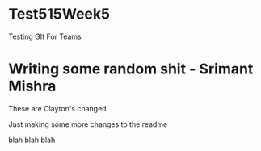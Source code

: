 # Test515Week5
Testing GIt For Teams

# Writing some random shit - Srimant Mishra

These are Clayton's changed

Just making some more changes to the readme

blah blah blah
